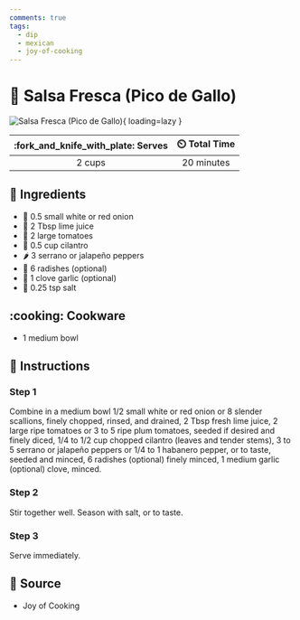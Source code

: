 ```yaml
---
comments: true
tags:
  - dip
  - mexican
  - joy-of-cooking
---
```

# :tomato: Salsa Fresca (Pico de Gallo)

![Salsa Fresca (Pico de Gallo)](../assets/images/salsa-fresca-(pico-de-gallo).jpg){ loading=lazy }

| :fork_and_knife_with_plate: Serves | :timer_clock: Total Time |
|:----------------------------------:|:-----------------------: |
| 2 cups | 20 minutes |

## :salt: Ingredients

- :onion: 0.5 small white or red onion
- :lemon: 2 Tbsp lime juice
- :tomato: 2 large tomatoes
- :herb: 0.5 cup cilantro
- :hot_pepper: 3 serrano or jalapeño peppers
- :seedling: 6 radishes (optional)
- :garlic: 1 clove garlic (optional)
- :salt: 0.25 tsp salt

## :cooking: Cookware

- 1 medium bowl

## :pencil: Instructions

### Step 1

Combine in a medium bowl 1/2 small white or red onion or 8 slender scallions, finely chopped, rinsed, and drained, 2
Tbsp fresh lime juice, 2 large ripe tomatoes or 3 to 5 ripe plum tomatoes, seeded if desired and finely diced, 1/4 to
1/2 cup chopped cilantro (leaves and tender stems), 3 to 5 serrano or jalapeño peppers or 1/4 to 1 habanero pepper, or
to taste, seeded and minced, 6 radishes (optional) finely minced, 1 medium garlic (optional) clove, minced.

### Step 2

Stir together well. Season with salt, or to taste.

### Step 3

Serve immediately.

## :link: Source

- Joy of Cooking
